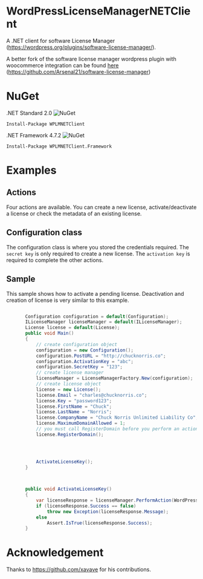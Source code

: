 


# WordPressLicenseManagerNETClient
A .NET client for  software License Manager (https://wordpress.org/plugins/software-license-manager/). 

A better fork of the software license manager wordpress plugin with woocommerce integration can be found [here](https://github.com/Arsenal21/software-license-manager) (https://github.com/Arsenal21/software-license-manager)

# NuGet

.NET Standard 2.0 ![NuGet](https://img.shields.io/nuget/v/WPLMNETClient.svg) 

``` Install-Package WPLMNETClient ```

.NET Framework 4.7.2 ![NuGet](https://img.shields.io/nuget/v/WPLMNETClient.Framework.svg) 

``` Install-Package WPLMNETClient.Framework ```

 
# Examples

## Actions 
Four actions are available. You can create a new license, activate/deactivate a license or check the metadata of an existing license.

## Configuration class

The configuration class is where you stored the credentials required. The ``` secret key ``` is only required to create a new license. The ``` activation key ``` is required to complete the other actions.

## Sample

This sample shows how to activate a pending license. Deactivation and creation of license is very similar to this example.

 ```csharp 
 
        Configuration configuration = default(Configuration);
        ILicenseManager licenseManager = default(ILicenseManager);
        License license = default(License);
        public void Main()
        {
            // create configuration object
            configuration = new Configuration();
            configuration.PostURL = "http://chucknorris.co";
            configuration.ActivationKey = "abc";
            configuration.SecretKey = "123";
            // create license manager
            licenseManager = LicenseManagerFactory.New(configuration);
            // create license object 
            license = new License();
            license.Email = "charles@chucknorris.co";
            license.Key = "password123";
            license.FirstName = "Chuck";
            license.LastName = "Norris";
            license.CompanyName = "Chuck Norris Unlimited Liability Co";
            license.MaximumDomainAllowed = 1;
            // you must call RegisterDomain before you perform an action
            license.RegisterDomain();



        
            ActivateLicenseKey();
        }


        
        public void ActivateLicenseKey()
        {
            var licenseResponse = licenseManager.PerformAction(WordPressLicenseManagerNETClient.Consts.Action.Activate, license);
            if (licenseResponse.Success == false)
                throw new Exception(licenseResponse.Message);
            else
                Assert.IsTrue(licenseResponse.Success);
        }
 ```
 
 # Acknowledgement

Thanks to https://github.com/xavave for his contributions.

